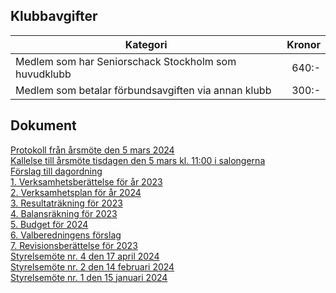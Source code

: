 ## Klubbavgifter

|Kategori|Kronor|
|-|-:|
|Medlem som har Seniorschack Stockholm som huvudklubb|640:-|
|Medlem som betalar förbundsavgiften via annan klubb|300:-|

## Dokument

[Protokoll från årsmöte den 5 mars 2024](HTM/Protokoll_arsmote_2024.pdf)  
[Kallelse till årsmöte tisdagen den 5 mars kl. 11:00 i salongerna](HTM/Kallelse_arsmote_2024.pdf)  
[Förslag till dagordning](HTM/SrS_Dagordning_årsmöte_2024.pdf)  
[1. Verksamhetsberättelse för år 2023](HTM/SrS_Verksamhetsberättelse%202023.pdf)  
[2. Verksamhetsplan för år 2024](HTM/SrS_Verksamhetsplan_för_2024.pdf)  
[3. Resultaträkning för 2023](HTM/SrS_Resultaträkning_2023.pdf)  
[4. Balansräkning för 2023](HTM/SrS_Balansräkning_2023_12_31.pdf)  
[5. Budget för 2024](HTM/SrS_Budget_2024.pdf)  
[6. Valberedningens förslag](HTM/SrS_Valberedningens_Förslag_2024.pdf)  
[7. Revisionsberättelse för 2023](HTM/SrS_Revisionsberattelse_2023.pdf)  
[Styrelsemöte nr. 4 den 17 april 2024](HTM/Protokoll_SrS_nr4_2024.pdf)  
[Styrelsemöte nr. 2 den 14 februari 2024](HTM/Protokoll_SrS_nr2_2024.pdf)  
[Styrelsemöte nr. 1 den 15 januari 2024](HTM/Protokoll_SrS_nr1_2024.pdf)  
